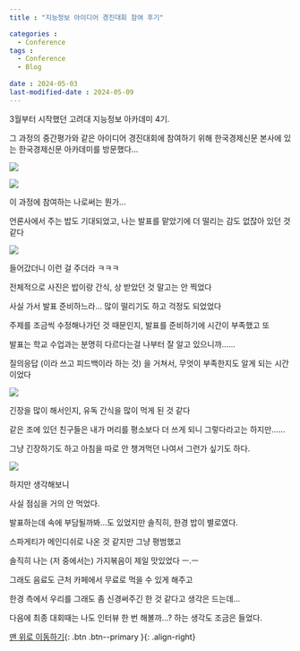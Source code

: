 ```yaml
--- 
title : "지능정보 아이디어 경진대회 참여 후기"

categories : 
  - Conference
tags :
  - Conference
  - Blog
 
date : 2024-05-03
last-modified-date : 2024-05-09
---
```


3월부터 시작했던 고려대 지능정보 아카데미 4기.

그 과정의 중간평가와 같은 아이디어 경진대회에 참여하기 위해 한국경제신문 본사에 있는 한국경제신문 아카데미를 방문했다...


![](https://private-user-images.githubusercontent.com/115054681/329052568-d7d7c2c3-6864-4508-8456-13e1ad2e378f.jpg?jwt=eyJhbGciOiJIUzI1NiIsInR5cCI6IkpXVCJ9.eyJpc3MiOiJnaXRodWIuY29tIiwiYXVkIjoicmF3LmdpdGh1YnVzZXJjb250ZW50LmNvbSIsImtleSI6ImtleTUiLCJleHAiOjE3MTUyMDM0MTEsIm5iZiI6MTcxNTIwMzExMSwicGF0aCI6Ii8xMTUwNTQ2ODEvMzI5MDUyNTY4LWQ3ZDdjMmMzLTY4NjQtNDUwOC04NDU2LTEzZTFhZDJlMzc4Zi5qcGc_WC1BbXotQWxnb3JpdGhtPUFXUzQtSE1BQy1TSEEyNTYmWC1BbXotQ3JlZGVudGlhbD1BS0lBVkNPRFlMU0E1M1BRSzRaQSUyRjIwMjQwNTA4JTJGdXMtZWFzdC0xJTJGczMlMkZhd3M0X3JlcXVlc3QmWC1BbXotRGF0ZT0yMDI0MDUwOFQyMTE4MzFaJlgtQW16LUV4cGlyZXM9MzAwJlgtQW16LVNpZ25hdHVyZT01MWEzMTkyOThkODBmZjA5YWVhNWFjOTQwNmZjNzRiOTk4ZDEzYzg0ZTFmOGQ2MDQ4M2FkOGNiZTgzZWQyZDkzJlgtQW16LVNpZ25lZEhlYWRlcnM9aG9zdCZhY3Rvcl9pZD0wJmtleV9pZD0wJnJlcG9faWQ9MCJ9.f3Sucvpr0DD6F-8rtLDWLUgSELw0R_kGa681S6Tmm8Y)

![](https://private-user-images.githubusercontent.com/115054681/329052582-6b9dde6f-d847-4872-91ad-6672ae9559cf.jpg?jwt=eyJhbGciOiJIUzI1NiIsInR5cCI6IkpXVCJ9.eyJpc3MiOiJnaXRodWIuY29tIiwiYXVkIjoicmF3LmdpdGh1YnVzZXJjb250ZW50LmNvbSIsImtleSI6ImtleTUiLCJleHAiOjE3MTUyMDM0MTEsIm5iZiI6MTcxNTIwMzExMSwicGF0aCI6Ii8xMTUwNTQ2ODEvMzI5MDUyNTgyLTZiOWRkZTZmLWQ4NDctNDg3Mi05MWFkLTY2NzJhZTk1NTljZi5qcGc_WC1BbXotQWxnb3JpdGhtPUFXUzQtSE1BQy1TSEEyNTYmWC1BbXotQ3JlZGVudGlhbD1BS0lBVkNPRFlMU0E1M1BRSzRaQSUyRjIwMjQwNTA4JTJGdXMtZWFzdC0xJTJGczMlMkZhd3M0X3JlcXVlc3QmWC1BbXotRGF0ZT0yMDI0MDUwOFQyMTE4MzFaJlgtQW16LUV4cGlyZXM9MzAwJlgtQW16LVNpZ25hdHVyZT00ZDE1MGI1ZGFmMjk2NDczOTg3OTgwNmIwMTMxZWU3MGU4MWEwMDRiM2ZlYjFiYjk4MjYxNGRkMDIyZWZmNmRlJlgtQW16LVNpZ25lZEhlYWRlcnM9aG9zdCZhY3Rvcl9pZD0wJmtleV9pZD0wJnJlcG9faWQ9MCJ9.KpaC96-y7pNEvFTEZt46iKriEeo51dPeeAVj6X-U2Zk)

이 과정에 참여하는 나로써는 뭔가...

언론사에서 주는 밥도 기대되었고, 나는 발표를 맡았기에 더 떨리는 감도 없잖아 있던 것 같다

![](https://private-user-images.githubusercontent.com/115054681/329052617-585e7a24-6424-40b1-bedd-cd6eadf7dc47.jpg?jwt=eyJhbGciOiJIUzI1NiIsInR5cCI6IkpXVCJ9.eyJpc3MiOiJnaXRodWIuY29tIiwiYXVkIjoicmF3LmdpdGh1YnVzZXJjb250ZW50LmNvbSIsImtleSI6ImtleTUiLCJleHAiOjE3MTUyMDM0MTEsIm5iZiI6MTcxNTIwMzExMSwicGF0aCI6Ii8xMTUwNTQ2ODEvMzI5MDUyNjE3LTU4NWU3YTI0LTY0MjQtNDBiMS1iZWRkLWNkNmVhZGY3ZGM0Ny5qcGc_WC1BbXotQWxnb3JpdGhtPUFXUzQtSE1BQy1TSEEyNTYmWC1BbXotQ3JlZGVudGlhbD1BS0lBVkNPRFlMU0E1M1BRSzRaQSUyRjIwMjQwNTA4JTJGdXMtZWFzdC0xJTJGczMlMkZhd3M0X3JlcXVlc3QmWC1BbXotRGF0ZT0yMDI0MDUwOFQyMTE4MzFaJlgtQW16LUV4cGlyZXM9MzAwJlgtQW16LVNpZ25hdHVyZT02ZTBiY2ExMjFhZGU1ZWZlMDJiMTYwMGI2NWNhY2QzNDQzMzk5Yzk5NTE3ZjQ1ZTA4MWY4ZmU4MGI5Y2QyYTk3JlgtQW16LVNpZ25lZEhlYWRlcnM9aG9zdCZhY3Rvcl9pZD0wJmtleV9pZD0wJnJlcG9faWQ9MCJ9.bfmJLodPYn_aJeAASvXAIrZpiyYvF83hmN2DK6nF7fE)

들어갔더니 이런 걸 주더라 ㅋㅋㅋ


전체적으로 사진은 밥이랑 간식, 상 받았던 것 말고는 안 찍었다

사실 가서 발표 준비하느라... 많이 떨리기도 하고 걱정도 되었었다

주제를 조금씩 수정해나가던 것 때문인지, 발표를 준비하기에 시간이 부족했고 또

발표는 학교 수업과는 분명히 다르다는걸 나부터 잘 알고 있으니까......

질의응답 (이라 쓰고 피드백이라 하는 것) 을 거쳐서, 무엇이 부족한지도 알게 되는 시간이었다

![](https://private-user-images.githubusercontent.com/115054681/329052609-6292742e-cfee-4934-acc8-0f1167506f7e.jpg?jwt=eyJhbGciOiJIUzI1NiIsInR5cCI6IkpXVCJ9.eyJpc3MiOiJnaXRodWIuY29tIiwiYXVkIjoicmF3LmdpdGh1YnVzZXJjb250ZW50LmNvbSIsImtleSI6ImtleTUiLCJleHAiOjE3MTUyMDM0MTEsIm5iZiI6MTcxNTIwMzExMSwicGF0aCI6Ii8xMTUwNTQ2ODEvMzI5MDUyNjA5LTYyOTI3NDJlLWNmZWUtNDkzNC1hY2M4LTBmMTE2NzUwNmY3ZS5qcGc_WC1BbXotQWxnb3JpdGhtPUFXUzQtSE1BQy1TSEEyNTYmWC1BbXotQ3JlZGVudGlhbD1BS0lBVkNPRFlMU0E1M1BRSzRaQSUyRjIwMjQwNTA4JTJGdXMtZWFzdC0xJTJGczMlMkZhd3M0X3JlcXVlc3QmWC1BbXotRGF0ZT0yMDI0MDUwOFQyMTE4MzFaJlgtQW16LUV4cGlyZXM9MzAwJlgtQW16LVNpZ25hdHVyZT04ZjVhMmUwZWNiNzFiZWNhMDM3ZDlkMjlkNzI0ZjZjOWJjODIxN2I5NTNlZDFmMjg5MTA0OWJlY2UwOTY5NDQ3JlgtQW16LVNpZ25lZEhlYWRlcnM9aG9zdCZhY3Rvcl9pZD0wJmtleV9pZD0wJnJlcG9faWQ9MCJ9.HqJ0kvwUlZuH9sBl7WFaWgahdmkiEfoHSXimkpRAxHU)

긴장을 많이 해서인지, 유독 간식을 많이 먹게 된 것 같다

같은 조에 있던 친구들은 내가 머리를 평소보다 더 쓰게 되니 그렇다라고는 하지만......

그냥 긴장하기도 하고 아침을 따로 안 챙겨먹던 나여서 그런가 싶기도 하다.

![](https://private-user-images.githubusercontent.com/115054681/329052598-c13bbe13-6891-443a-b2eb-864fc4d505cb.jpg?jwt=eyJhbGciOiJIUzI1NiIsInR5cCI6IkpXVCJ9.eyJpc3MiOiJnaXRodWIuY29tIiwiYXVkIjoicmF3LmdpdGh1YnVzZXJjb250ZW50LmNvbSIsImtleSI6ImtleTUiLCJleHAiOjE3MTUyMDM0MTEsIm5iZiI6MTcxNTIwMzExMSwicGF0aCI6Ii8xMTUwNTQ2ODEvMzI5MDUyNTk4LWMxM2JiZTEzLTY4OTEtNDQzYS1iMmViLTg2NGZjNGQ1MDVjYi5qcGc_WC1BbXotQWxnb3JpdGhtPUFXUzQtSE1BQy1TSEEyNTYmWC1BbXotQ3JlZGVudGlhbD1BS0lBVkNPRFlMU0E1M1BRSzRaQSUyRjIwMjQwNTA4JTJGdXMtZWFzdC0xJTJGczMlMkZhd3M0X3JlcXVlc3QmWC1BbXotRGF0ZT0yMDI0MDUwOFQyMTE4MzFaJlgtQW16LUV4cGlyZXM9MzAwJlgtQW16LVNpZ25hdHVyZT02OTUxOGUyYzJiMjRkNTBiYWQ2NGEyNTVhYzAyMjkzNDQ3ZjQwYjI3MzYxYWE3ZTU2MTI1OTZjMjk3ZWU4Y2U2JlgtQW16LVNpZ25lZEhlYWRlcnM9aG9zdCZhY3Rvcl9pZD0wJmtleV9pZD0wJnJlcG9faWQ9MCJ9.o9D1YNRLGNcO8dVsLaUSWY6A0zcmaBDG3lrC07dTYVc)

하지만 생각해보니

사실 점심을 거의 안 먹었다.

발표하는데 속에 부담될까봐...도 있었지만 솔직히, 한경 밥이 별로였다.

스파게티가 메인디쉬로 나온 것 같지만 그냥 평범했고

솔직히 나는 (저 중에서는) 가지볶음이 제일 맛있었다 ㅡ.ㅡ

그래도 음료도 근처 카페에서 무료로 먹을 수 있게 해주고

한경 측에서 우리를 그래도 좀 신경써주긴 한 것 같다고 생각은 드는데...

다음에 최종 대회때는 나도 인터뷰 한 번 해볼까...? 하는 생각도 조금은 들었다.







[맨 위로 이동하기](#){: .btn .btn--primary }{: .align-right}
